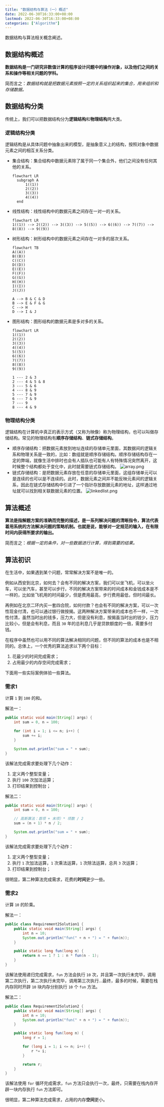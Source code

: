 ```yaml
---
title: "数据结构与算法（一）概述"
date: 2022-06-30T16:33:00+08:00
lastmod: 2022-06-30T16:33:00+08:00
categories: ["Algorithm"]
---
```


数据结构与算法相关概念阐述。

<!--more-->

## 数据结构概述

**数据结构是一门研究非数值计算的程序设计问题中的操作对象，以及他们之间的关系和操作等相关问题的学科。**

简而言之：*数据结构就是把数据元素按照一定的关系组织起来的集合，用来组织和存储数据。*

## 数据结构分类

传统上，我们可以把数据结构分为**逻辑结构**和**物理结构**两大类。

### 逻辑结构分类

逻辑结构是从具体问题中抽象出来的模型，是抽象意义上的结构，按照对象中数据元素之间的相互关系分类。

+ 集合结构：集合结构中数据元素除了属于同一个集合外，他们之间没有任何其他的关系。
  ```mermaid
  flowchart LR
    subgraph A
        1((1))
        2((2))
        3((3))
        4((4))
    end
  ```
+ 线性结构：线性结构中的数据元素之间存在一对一的关系。
  ```mermaid
  flowchart LR
  1((1)) --> 2((2)) --> 3((3)) --> 5((5)) --> 6((6)) --> 7((7)) --> 8((8)) --> 9((9))
  ```
+ 树形结构：树形结构中的数据元素之间存在一对多的层次关系。
  ```mermaid
  flowchart TB
  A((A))
  B((B))
  C((C))
  D((D))
  E((E))
  F((F))
  G((G))
  H((H))
  I((I))
  J((J))

  A --> B & C & D
  B --> E & F & G
  C --> H
  D --> I & J
  ```
  
+ 图形结构：图形结构的数据元素是多对多的关系。
  ```mermaid
  flowchart LR
  1((1))
  2((2))
  3((3))
  4((4))
  5((5))
  6((6))
  7((7))
  8((8))
  9((9))

  1 --- 2 & 3
  2 --- 4 & 5 & 8
  3 --- 5 & 6
  4 --- 8 & 9
  5 --- 7 & 9
  6 --- 7 & 9
  7 --- 9
  8 --- 4 & 9
  ```
  
### 物理结构分类

逻辑结构在计算机中真正的表示方式（又称为映像）称为物理结构，也可以叫做存储结构。常见的物理结构有**顺序存储结构**、**链式存储结构**。

+ 顺序存储结构：把数据元素放到地址连续的存储单元里面，其数据间的逻辑关系和物理关系是一致的，比如：数组就是顺序存储结构。顺序存储结构存在一定的弊端，就像生活中排时也会有人插队也可能有人有特殊情况突然离开，这时候整个结构都处于变化中，此时就需要链式存储结构。
  ![array.png](d01-overview/array.png)
+ 链式存储结构：是把数据元素存放在任意的存储单元里面，这组存储单元可以是连续的也可以是不连续的。此时，数据元素之间并不能反映元素间的逻辑关系，因此在链式存储结构中引进了一个指针存放数据元素的地址，这样通过地址就可以找到相关联数据元素的位置。
  ![linkedlist.png](d01-overview/linkedlist.png)

## 算法概述

**算法是指解题方案的准确而完整的描述，是一系列解决问题的清晰指令，算法代表着用系统的方法解决问题的策略机制。也就是说，能够对一定规范的输入，在有限时间内获得所要求的输出。**

简而言之：*根据一定的条件，对一些数据进行计算，得到需要的结果。*

## 算法初识

在生活中，如果遇到某个问题，常常解决方案不是唯一的。

例如从西安到北京，如何去？会有不同的解决方案，我们可以坐飞机，可以坐火车，可以坐汽车，甚至可以步行，不同的解决方案带来的时间成本和金钱成本是不一样的，比如坐飞机用的时间最少，但是费用最高，步行费用最低，但时间最长。

再例如在北京二环内买一套四合院，如何付款？也会有不同的解决方案，可以一次性现金付清，也可以通过银行做按揭。这两种解决方案带来的成本也不一样，一次性付清，虽然当时出的钱多，压力大，但是没有利息，按揭虽当时出的钱少，压力比较小，但是会有利息，而且 `30` 年的总利息几乎是贷款额度的一倍，需要多付钱。

在程序中虽然也可以用不同的算法解决相同的问题，但不同的算法的成本也是不相同的。总体上，一个优秀的算法追求以下两个目标：

1. 花最少的时间完成需求；
2. 占用最少的内存空间完成需求；

下面用一些实际案例体验一些算法。

### 需求1

计算 `1` 到 `100` 的和。

解法一：

```java
public static void main(String[] args) {
    int sum = 0, n = 100;

    for (int i = 1; i <= n; i++) {
        sum += i;
    }

    System.out.println("sum = " + sum);
}
```

该解法完成需求要处理下几个动作：

1. 定义两个整型变量；
2. 执行 `100` 次加法运算；
3. 打印结果到控制台；

解法二：

```java
public static void main(String[] args) {
    int sum = 0, n = 100;

    // 高斯算法：首项 + 末项）* 项数 / 2
    sum = (n + 1) * n / 2;

    System.out.println("sum = " + sum);
}
```

该解法完成需求要处理下几个动作：

1. 定义两个整型变量；
2. 执行 `1` 次加法运算，`1` 次乘法运算，`1` 次除法运算，总共 `3` 次运算；
3. 打印结果到控制台；

很明显，第二种算法完成需求，花费的**时间**更少一些。

### 需求2

计算 `10` 的阶乘。

解法一：

```java
public class Requirement2Solution1 {
    public static void main(String[] args) {
        int n = 10;
        System.out.println("fun(" + n + ") = " + fun(n));
    }

    public static long fun(long n) {
        return n == 1 ? 1 : n * fun(n - 1);
    }
}
```

该解法使用递归完成需求，`fun` 方法会执行 `10` 次，并且第一次执行未完毕，调用第二次执行，第二次执行未完毕，调用第三次执行...最终，最多的时候，需要在栈内存同时开辟 `10` 块内存分别执行 `10` 个 `fun` 方法。

解法二：

```java
public class Requirement2Solution2 {
    public static void main(String[] args) {
        int n = 10;
        System.out.println("fun(" + n + ") = " + fun(n));
    }

    public static long fun(long n) {
        long r = 1;

        for (long i = 1; i <= n; i++) {
            r *= i;
        }

        return r;
    }
}
```

该解法使用 `for` 循环完成需求，`fun` 方法只会执行一次，最终，只需要在栈内存开辟一块内存执行 `fun` 方法即可。

很明显，第二种算法完成需求，占用的内存**空间**更小。